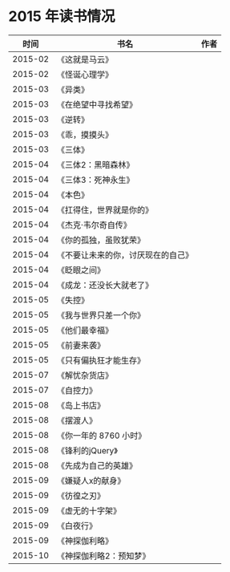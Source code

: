 # 2015 年读书情况

时间 | 书名 | 作者
-----|------|-----
2015-02 |《这就是马云》 |
2015-02 |《怪诞心理学》 |
2015-03 |《异类》 |
2015-03 |《在绝望中寻找希望》 |
2015-03 |《逆转》 |
2015-03 |《乖，摸摸头》 |
2015-03 |《三体》 |
2015-04 |《三体2：黑暗森林》 |
2015-04 |《三体3：死神永生》 |
2015-04 |《本色》 |
2015-04 |《扛得住，世界就是你的》 |
2015-04 |《杰克·韦尔奇自传》 |
2015-04 |《你的孤独，虽败犹荣》 |
2015-04 |《不要让未来的你，讨厌现在的自己》 |
2015-04 |《眨眼之间》 |
2015-04 |《成龙：还没长大就老了》 |
2015-05 |《失控》 |
2015-05 |《我与世界只差一个你》 |
2015-05 |《他们最幸福》 |
2015-05 |《前妻来袭》 |
2015-05 |《只有偏执狂才能生存》 |
2015-07 |《解忧杂货店》 |
2015-07 |《自控力》 |
2015-08 |《岛上书店》 |
2015-08 |《摆渡人》 |
2015-08 |《你一年的 8760 小时》 |
2015-08 |《锋利的jQuery》 |
2015-08 |《先成为自己的英雄》 |
2015-09 |《嫌疑人x的献身》 |
2015-09 |《彷徨之刃》 |
2015-09 |《虚无的十字架》 |
2015-09 |《白夜行》 |
2015-09 |《神探伽利略》 |
2015-10 |《神探伽利略2：预知梦》 |
